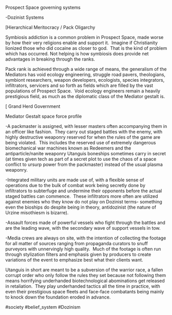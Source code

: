 Prospect Space governing systems

-Dozinist Systems

[Hierarchical Meritocracy / Pack Oligarchy



Symbiosis addiction is a common problem in Prospect Space, made worse by how their very religions enable and support it.  Imagine if Christianity lionized those who did cocaine as closer to god.  That is the kind of problem which has occurred. Not helping is how symbiosis does provide net advantages in breaking through the ranks. 

Pack rank is achieved through a wide range of means, the generalism of the Mediators has void ecology engineering, struggle road pavers, theologians, symbiont researchers, weapon developers, ecologists, species integrators, infiltrators, servicers and so forth as fields which are filled by the vast populations of Prospect Space.  Void ecology engineers remain a heavily prestigious field, as much as the diplomatic class of the Mediator gestalt is.

[ Grand Herd Government


Mediator Gestalt space force profile

-A packmaster is assigned, with lesser masters often accompanying them in an officer like fashion.  They carry out staged battles with the enemy, with highly destructive weaponry reserved for when the rules of the game are being violated.  This includes the reserved use of extremely dangerous biomechanical war machines known as Redeemers and the antiparticle/nanite weaponry Utanguis boneships sometimes carry in secret (at times given tech as part of a secret plot to use the chaos of a space conflict to ursurp power from the packmaster) instead of the usual plasma weaponry.

-Integrated military units are made use of, with a flexible sense of operations due to the bulk of combat work being secretly done by infiltrators to subterfuge and undermine their opponents before the actual staged battles can commence.  These infiltrators more often are utilized against enemies who they know do not play on Dozinist terms- something even the bioships do despite being in theory, antidozinist (the nature of Urzine misothiesm is bizarre).

-Assault forces made of powerful vessels who fight through the battles and are the leading wave, with the secondary wave of support vessels in tow.

-Media crews are always on site, with the intention of collecting the footage for all matter of sources ranging from propaganda curators to snuff purveyors with unnervingly high quality.  Much of the footage is often run through stylization filters and emphasis given by producers to create variations of the event to emphasize best what their clients want. 

Utanguis in short are meant to be a subversion of the warrior race, a fallen corrupt order who only follow the rules they set because not following them means horrifying underhanded biotechnological abominations get released in retaliation.  They play underhanded tactics all the time in practice, with even their prestigious space fleets and face-face combatants being mainly to knock down the foundation eroded in advance.

#society 
#belief_system 
#Dozinism